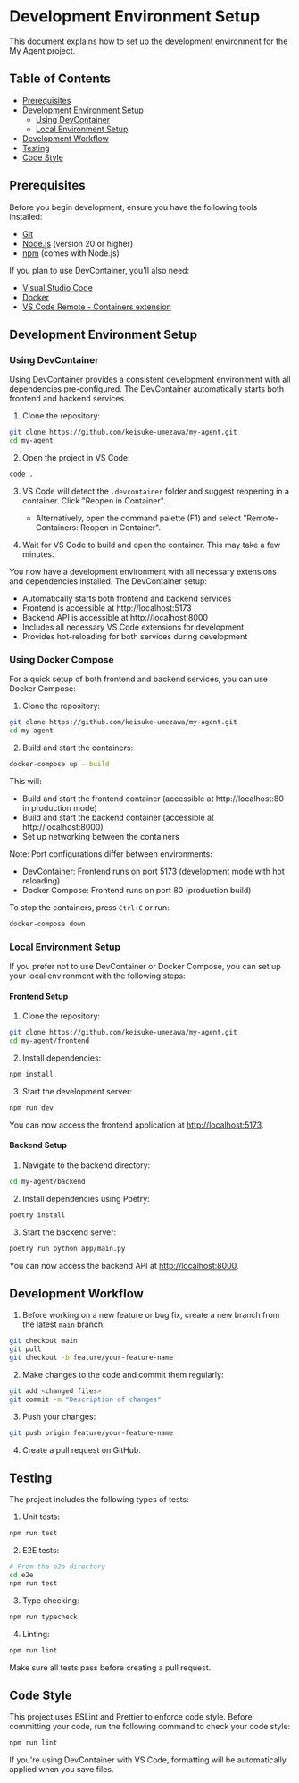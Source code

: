 # Development Environment Setup

This document explains how to set up the development environment for the My Agent project.

## Table of Contents

- [Prerequisites](#prerequisites)
- [Development Environment Setup](#development-environment-setup)
  - [Using DevContainer](#using-devcontainer)
  - [Local Environment Setup](#local-environment-setup)
- [Development Workflow](#development-workflow)
- [Testing](#testing)
- [Code Style](#code-style)

## Prerequisites

Before you begin development, ensure you have the following tools installed:

- [Git](https://git-scm.com/)
- [Node.js](https://nodejs.org/) (version 20 or higher)
- [npm](https://www.npmjs.com/) (comes with Node.js)

If you plan to use DevContainer, you'll also need:

- [Visual Studio Code](https://code.visualstudio.com/)
- [Docker](https://www.docker.com/)
- [VS Code Remote - Containers extension](https://marketplace.visualstudio.com/items?itemName=ms-vscode-remote.remote-containers)

## Development Environment Setup

### Using DevContainer

Using DevContainer provides a consistent development environment with all dependencies pre-configured. The DevContainer automatically starts both frontend and backend services.

1. Clone the repository:

```bash
git clone https://github.com/keisuke-umezawa/my-agent.git
cd my-agent
```

2. Open the project in VS Code:

```bash
code .
```

3. VS Code will detect the `.devcontainer` folder and suggest reopening in a container. Click "Reopen in Container".
   - Alternatively, open the command palette (F1) and select "Remote-Containers: Reopen in Container".

4. Wait for VS Code to build and open the container. This may take a few minutes.

You now have a development environment with all necessary extensions and dependencies installed. The DevContainer setup:
- Automatically starts both frontend and backend services
- Frontend is accessible at http://localhost:5173
- Backend API is accessible at http://localhost:8000
- Includes all necessary VS Code extensions for development
- Provides hot-reloading for both services during development

### Using Docker Compose

For a quick setup of both frontend and backend services, you can use Docker Compose:

1. Clone the repository:

```bash
git clone https://github.com/keisuke-umezawa/my-agent.git
cd my-agent
```

2. Build and start the containers:

```bash
docker-compose up --build
```

This will:
- Build and start the frontend container (accessible at http://localhost:80 in production mode)
- Build and start the backend container (accessible at http://localhost:8000)
- Set up networking between the containers

Note: Port configurations differ between environments:
- DevContainer: Frontend runs on port 5173 (development mode with hot reloading)
- Docker Compose: Frontend runs on port 80 (production build)

To stop the containers, press `Ctrl+C` or run:

```bash
docker-compose down
```

### Local Environment Setup

If you prefer not to use DevContainer or Docker Compose, you can set up your local environment with the following steps:

#### Frontend Setup

1. Clone the repository:

```bash
git clone https://github.com/keisuke-umezawa/my-agent.git
cd my-agent/frontend
```

2. Install dependencies:

```bash
npm install
```

3. Start the development server:

```bash
npm run dev
```

You can now access the frontend application at [http://localhost:5173](http://localhost:5173).

#### Backend Setup

1. Navigate to the backend directory:

```bash
cd my-agent/backend
```

2. Install dependencies using Poetry:

```bash
poetry install
```

3. Start the backend server:

```bash
poetry run python app/main.py
```

You can now access the backend API at [http://localhost:8000](http://localhost:8000).

## Development Workflow

1. Before working on a new feature or bug fix, create a new branch from the latest `main` branch:

```bash
git checkout main
git pull
git checkout -b feature/your-feature-name
```

2. Make changes to the code and commit them regularly:

```bash
git add <changed files>
git commit -m "Description of changes"
```

3. Push your changes:

```bash
git push origin feature/your-feature-name
```

4. Create a pull request on GitHub.

## Testing

The project includes the following types of tests:

1. Unit tests:

```bash
npm run test
```

2. E2E tests:

```bash
# From the e2e directory
cd e2e
npm run test
```

3. Type checking:

```bash
npm run typecheck
```

4. Linting:

```bash
npm run lint
```

Make sure all tests pass before creating a pull request.

## Code Style

This project uses ESLint and Prettier to enforce code style. Before committing your code, run the following command to check your code style:

```bash
npm run lint
```

If you're using DevContainer with VS Code, formatting will be automatically applied when you save files.
